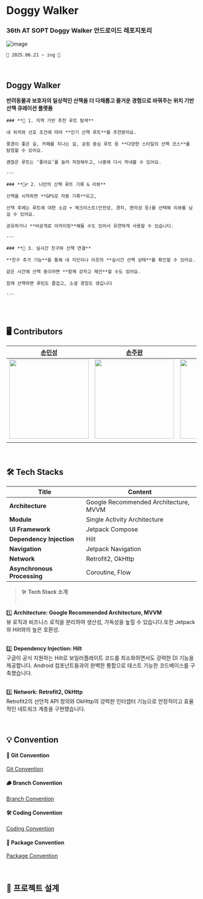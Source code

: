 # Doggy Walker
### 36th AT SOPT Doggy Walker 안드로이드 레포지토리
![image](https://github.com/user-attachments/assets/c4f5ed8f-bc90-4e61-a045-ff4da259d441)
<br>

`📅 2025.06.21 ~ ing 📅`

<br>

##  Doggy Walker
**반려동물과 보호자의 일상적인 산책을 더 다채롭고 즐거운 경험으로 바꿔주는 위치 기반 산책 큐레이션 플랫폼**

```
### **📍 1. 지역 기반 추천 루트 탐색**

내 위치와 선호 조건에 따라 **인기 산책 루트**를 추천받아요.

풍경이 좋은 길, 카페를 지나는 길, 공원 중심 루트 등 **다양한 스타일의 산책 코스**를 탐험할 수 있어요.

괜찮은 루트는 ‘좋아요’를 눌러 저장해두고, 나중에 다시 꺼내볼 수 있어요.

---

### **🏃‍♂️ 2. 나만의 산책 루트 기록 & 리뷰**

산책을 시작하면 **GPS로 자동 기록**되고,

산책 후에는 루트에 대한 소감 + 체크리스트(안전성, 경치, 편의성 등)를 선택해 리뷰를 남길 수 있어요.

공유하거나 **비공개로 아카이빙**해둘 수도 있어서 유연하게 사용할 수 있습니다.

---

### **👯 3. 실시간 친구와 산책 연결**

**친구 추가 기능**을 통해 내 지인이나 이웃의 **실시간 산책 상태**를 확인할 수 있어요.

같은 시간에 산책 중이라면 **함께 걷자고 제안**할 수도 있어요.

함께 산책하면 루틴도 즐겁고, 소셜 경험도 생깁니다

---

```

<br><br>

## 🖥️ Contributors
| [손민성](https://github.com/sonms) | [손주완](https://github.com/vvan2) | [송지우](https://github.com/JiWoo1261) |
|:------------------------------------:|:-------------------------:|:------------------------------:|
| <img src="https://avatars.githubusercontent.com/u/71806591?v=4" alt="" width="210"/> | <img src="https://avatars.githubusercontent.com/u/113279387?v=4" alt="" width="210"/> | <img src="https://avatars.githubusercontent.com/u/133748256?v=4" alt="" width="210"/> |
|        |            |          |

<br>

## 🛠️ Tech Stacks
| **Title**                 | **Content**                                      |
|--------------------------|--------------------------------------------------|
| **Architecture**         | Google Recommended Architecture, MVVM           |
| **Module**               | Single Activity Architecture                     |
| **UI Framework**         | Jetpack Compose                                 |
| **Dependency Injection** | Hilt                                             |
| **Navigation**           | Jetpack Navigation                              |
| **Network**              | Retrofit2, OkHttp                               |
| **Asynchronous Processing** | Coroutine, Flow                             |


> 🛠 **Tech Stack 소개** <br><br>

1️⃣ **Architecture: Google Recommended Architecture, MVVM**<br>
뷰 로직과 비즈니스 로직을 분리하여 생산성, 가독성을 높힐 수 있습니다.또한 Jetpack와 Hilt와의 높은 호환성.<br><br>

2️⃣ **Dependency Injection: Hilt**<br>
구글이 공식 지원하는 Hilt로 보일러플레이트 코드를 최소화하면서도 강력한 DI 기능을 제공합니다. Android 컴포넌트들과의 완벽한 통합으로 테스트 가능한 코드베이스를 구축했습니다.<br><br>

3️⃣ **Network: Retrofit2, OkHttp**<br>
Retrofit2의 선언적 API 정의와 OkHttp의 강력한 인터셉터 기능으로 안정적이고 효율적인 네트워크 계층을 구현했습니다.<br>

<br>



## 💡 Convention
#### 🐾 Git Convention
[Git Convention](https://www.notion.so/Git-Convention-222564d8d2a780aa9050f7a55fb93e0e?source=copy_link)

#### 🪵 Branch Convention
[Branch Convention](https://www.notion.so/Branch-Convention-223564d8d2a7804f8cb4d754a8e66a99?source=copy_link)

#### 🛠 Coding Convention
[Coding Convention](https://shadow-impatiens-f13.notion.site/Coding-Convention-222564d8d2a7809e9346da547bee6cc2?source=copy_link)

#### 📂 Package Convention
[Package Convention](https://www.notion.so/Packaging-Convention-222564d8d2a780b38d54f770fca1718c?source=copy_link)


<br>

## 🎨 프로젝트 설계
